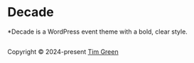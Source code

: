 # Decade

*Decade is a WordPress event theme with a bold, clear style.

## 
Copyright © 2024-present [Tim Green](https://github.com/tim-green/decade-wp-theme)